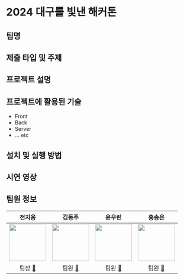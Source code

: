 # 2024 대구를 빛낸 해커톤

## 팀명


## 제출 타입 및 주제

## 프로젝트 설명

## 프로젝트에 활용된 기술
- Front
- Back
- Server
- ... etc

## 설치 및 실행 방법

## 시연 영상

## 팀원 정보
| 전지웅 | 김동주 | 윤우린 | 홍송은 |
| :---: | :---: | :---: | :---: |
| <a href="https://github.com/wldnd2"><img src="https://avatars.githubusercontent.com/u/100078615?v=4"  width="100" height="100"></a> | <a href="https://github.com/dongju333"><img src="https://avatars.githubusercontent.com/u/131581393?v=4" width="100" height="100"></a> | <a href="https://github.com/balkary"><img src="https://avatars.githubusercontent.com/u/132255829?v=4" width="100" height="100"></a> | <a href="https://github.com/yellowHSE"><img src="https://avatars.githubusercontent.com/u/74814515?v=4"  width="100" height="100"></a> |
| 팀장 [📨](mailto:jun000628@naver.com)| 팀원 [📨](mailto:kdj4303@naver.com) | 팀원 [📨](mailto:yoonwoorin13@knu.ac.kr) | 팀원 [📨](mailto:hse2089@naver.com) |

